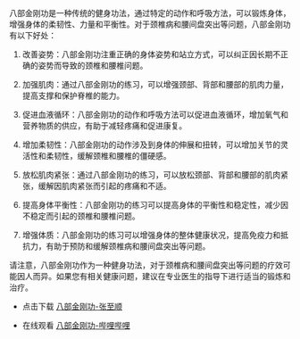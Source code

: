 八部金刚功是一种传统的健身功法，通过特定的动作和呼吸方法，可以锻炼身体，增强身体的柔韧性、力量和平衡性。对于颈椎病和腰间盘突出等问题，八部金刚功有以下好处：

1. 改善姿势：八部金刚功注重正确的身体姿势和站立方式，可以纠正因长期不正确的姿势而导致的颈椎和腰椎问题。

2. 加强肌肉：通过八部金刚功的练习，可以增强颈部、背部和腰部的肌肉力量，提高支撑和保护脊椎的能力。

3. 促进血液循环：八部金刚功的动作和呼吸方法可以促进血液循环，增加氧气和营养物质的供应，有助于减轻疼痛和促进康复。

4. 增加柔韧性：八部金刚功的动作涉及到身体的伸展和扭转，可以增加关节的灵活性和柔韧性，缓解颈椎和腰椎的僵硬感。

5. 放松肌肉紧张：通过八部金刚功的练习，可以放松颈部、背部和腰部的肌肉紧张，缓解因肌肉紧张而引起的疼痛和不适。

6. 提高身体平衡性：八部金刚功的练习可以提高身体的平衡性和稳定性，减少因不稳定而引起的颈椎和腰椎问题。

7. 增强体质：八部金刚功的练习可以增强身体的整体健康状况，提高免疫力和抵抗力，有助于预防和缓解颈椎病和腰间盘突出等问题。

请注意，八部金刚功作为一种健身功法，对于颈椎病和腰间盘突出等问题的疗效可能因人而异。如果您有相关健康问题，建议在专业医生的指导下进行适当的锻炼和治疗。

- 点击下载 [八部金刚功-张至顺](https://github.com/AnsonZnl/RehabilitationGuide/raw/main/八部金刚功/八部金刚功_张至顺.mp4)

- 在线观看 [八部金刚功-哔哩哔哩](https://search.bilibili.com/all?keyword=%E5%85%AB%E9%83%A8%E9%87%91%E5%88%9A%E5%8A%9F)
